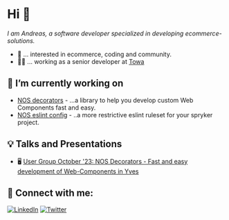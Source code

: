 # Hi 👋
_I am Andreas, a software developer specialized in developing ecommerce-solutions._

- 👀 ... interested in ecommerce, coding and community.
- 👨‍💻 ... working as a senior developer at [Towa](https://www.towa-digital.com/)

## 🔭 I’m currently working on
- [NOS decorators](https://github.com/project-nos/decorators) - ...a library to help you develop custom Web Components fast and easy.
- [NOS eslint config](https://github.com/project-nos/eslint-config) - ..a more restrictive eslint ruleset for your spryker project.

## 💡 Talks and Presentations

- 🖥️ [User Group October '23: NOS Decorators - Fast and easy development of Web-Components in Yves](https://www.youtube.com/watch?v=xlj8PyusT00)


## 🤝 Connect with me:

[![LinkedIn](https://img.shields.io/badge/LinkedIn-0077B5?style=for-the-badge&logo=linkedin&logoColor=white)](https://at.linkedin.com/in/andreas-penz-4549811a2)
[![Twitter](https://img.shields.io/badge/Twitter-1DA1F2?style=for-the-badge&logo=twitter&logoColor=white)](https://twitter.com/@andraspenz)
